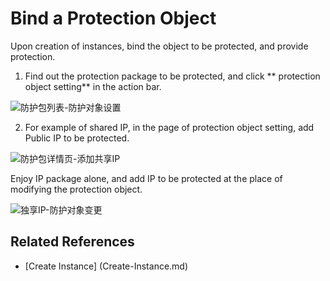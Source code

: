 # Bind a Protection Object

Upon creation of instances, bind the object to be protected, and provide protection.

1. Find out the protection package to be protected, and click ** protection object setting** in the action bar.

![防护包列表-防护对象设置](https://github.com/jdcloudcom/cn/blob/Anti-DDoS/image/Anti-DDoS-Protection-Package/防护包列表-防护对象设置.jpg)

2. For example of shared IP, in the page of protection object setting, add Public IP to be protected.

![防护包详情页-添加共享IP](https://github.com/jdcloudcom/cn/blob/Anti-DDoS/image/Anti-DDoS-Protection-Package/防护包详情页-添加共享IP.png)

Enjoy IP package alone, and add IP to be protected at the place of modifying the protection object.

![独享IP-防护对象变更](https://github.com/jdcloudcom/cn/blob/Anti-DDoS/image/Anti-DDoS-Protection-Package/独享IP-防护对象更改.png)

## Related References
- [Create Instance] (Create-Instance.md)


